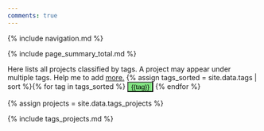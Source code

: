 ```yaml
---
comments: true
---
```


{% include navigation.md %}

<a name="top" id="top"></a>
{% include page_summary_total.md %}

Here lists all projects classified by tags. A project may appear under multiple tags. Help me to add [more.](https://github.com/WeileiZeng/Open-Source-COVID-19/issues/68)
{% assign tags_sorted = site.data.tags | sort %}{% for tag in tags_sorted %}
<button type="button" style="background-color:#83E583;color=#F392F3" onclick='myFunction("{{ tag | downcase }}")'>{{tag}}</button> {% endfor %}


{% assign projects = site.data.tags_projects %}

{% include tags_projects.md %}

<script>
function myFunction(tag_name) {
  console.log("hello world");
  console.log(tag_name);
  console.log(document.getElementById(tag_name));
  var ele=document.getElementById(tag_name);	
  var position = ele.offsetTop-20;
  //  document.getElementById(tag_name).innerHTML="Hello";
  // var position = document.getElementById(tag_name).offset().top - 190;
  //  var position = 600;
  $("html, body").animate({scrollTop: position}, 400);
}


</script>